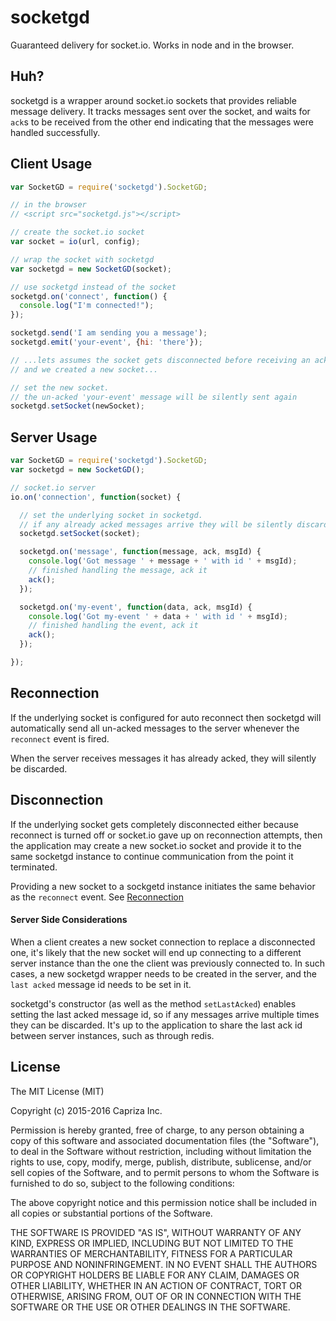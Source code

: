# socketgd

Guaranteed delivery for socket.io. Works in node and in the browser.

## Huh?

socketgd is a wrapper around socket.io sockets that provides reliable message delivery. It tracks messages sent
over the socket, and waits for `ack`s to be received from the other end indicating that the messages
were handled successfully.

## Client Usage

```javascript
var SocketGD = require('socketgd').SocketGD;

// in the browser
// <script src="socketgd.js"></script>

// create the socket.io socket
var socket = io(url, config);

// wrap the socket with socketgd
var socketgd = new SocketGD(socket);

// use socketgd instead of the socket
socketgd.on('connect', function() {
  console.log("I'm connected!");
});

socketgd.send('I am sending you a message');
socketgd.emit('your-event', {hi: 'there'});

// ...lets assumes the socket gets disconnected before receiving an ack for 'your-event'
// and we created a new socket...

// set the new socket.
// the un-acked 'your-event' message will be silently sent again
socketgd.setSocket(newSocket);

```


## Server Usage

```javascript
var SocketGD = require('socketgd').SocketGD;
var socketgd = new SocketGD();

// socket.io server
io.on('connection', function(socket) {

  // set the underlying socket in socketgd.
  // if any already acked messages arrive they will be silently discarded
  socketgd.setSocket(socket);

  socketgd.on('message', function(message, ack, msgId) {
    console.log('Got message ' + message + ' with id ' + msgId);
    // finished handling the message, ack it
    ack();
  });

  socketgd.on('my-event', function(data, ack, msgId) {
    console.log('Got my-event ' + data + ' with id ' + msgId);
    // finished handling the event, ack it
    ack();
  });

});
```
## Reconnection

If the underlying socket is configured for auto reconnect then socketgd will automatically send all un-acked messages
to the server whenever the `reconnect` event is fired.

When the server receives messages it has already acked, they will silently be discarded.

## Disconnection

If the underlying socket gets completely disconnected either because reconnect is turned off or socket.io gave up on
reconnection attempts, then the application may create a new socket.io socket and provide it to the same socketgd
instance to continue communication from the point it terminated.

Providing a new socket to a sockgetd instance initiates the same behavior as the `reconnect` event.
See [Reconnection](#reconnection)

#### Server Side Considerations

When a client creates a new socket connection to replace a disconnected one, it's likely that the new socket will
end up connecting to a different server instance than the one the client was previously connected to.
In such cases, a new socketgd wrapper needs to be created in the server, and the `last acked` message id
needs to be set in it.

socketgd's constructor (as well as the method `setLastAcked`) enables setting the last acked message id, so if any
messages arrive multiple times they can be discarded. It's up to the application to share the last ack id
between server instances, such as through redis.

## License

The MIT License (MIT)

Copyright (c) 2015-2016 Capriza Inc.

Permission is hereby granted, free of charge, to any person obtaining a copy
of this software and associated documentation files (the "Software"), to deal
in the Software without restriction, including without limitation the rights
to use, copy, modify, merge, publish, distribute, sublicense, and/or sell
copies of the Software, and to permit persons to whom the Software is
furnished to do so, subject to the following conditions:

The above copyright notice and this permission notice shall be included in
all copies or substantial portions of the Software.

THE SOFTWARE IS PROVIDED "AS IS", WITHOUT WARRANTY OF ANY KIND, EXPRESS OR
IMPLIED, INCLUDING BUT NOT LIMITED TO THE WARRANTIES OF MERCHANTABILITY,
FITNESS FOR A PARTICULAR PURPOSE AND NONINFRINGEMENT. IN NO EVENT SHALL THE
AUTHORS OR COPYRIGHT HOLDERS BE LIABLE FOR ANY CLAIM, DAMAGES OR OTHER
LIABILITY, WHETHER IN AN ACTION OF CONTRACT, TORT OR OTHERWISE, ARISING FROM,
OUT OF OR IN CONNECTION WITH THE SOFTWARE OR THE USE OR OTHER DEALINGS IN
THE SOFTWARE.

